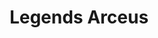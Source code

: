 ---
title: Legends Arceus
permalink: /pokemon/la
author_profile: false
toc: true
toc_sticky: true
---